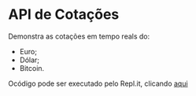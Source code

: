 <h1>API de Cotações</h1>
<div>
Demonstra as cotações em tempo reals do:
 <ul>
  <li>Euro;</li>
  <li>Dólar;</li>
  <li>Bitcoin.</li>
 </ul>
 </div>
 
<div>
Ocódigo pode ser executado pelo Repl.it, clicando <a href = "https://replit.com/@FelipeCunha4/Cotacoes?v=1">aqui</a>

</div>
 


  
